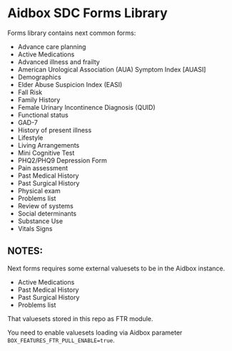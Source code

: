 # Aidbox SDC Forms Library

Forms library contains next common forms:

- Advance care planning
- Active Medications
- Advanced illness and frailty
- American Urological Association (AUA) Symptom Index [AUASI]
- Demographics
- Elder Abuse Suspicion Index (EASI)
- Fall Risk
- Family History
- Female Urinary Incontinence Diagnosis (QUID)
- Functional status
- GAD-7
- History of present illness
- Lifestyle
- Living Arrangements
- Mini Cognitive Test
- PHQ2/PHQ9 Depression Form
- Pain assessment
- Past Medical History
- Past Surgical History
- Physical exam
- Problems list
- Review of systems
- Social determinants
- Substance Use
- Vitals Signs



## NOTES:

Next forms requires some external valuesets to be in the Aidbox instance.

- Active Medications
- Past Medical History
- Past Surgical History
- Problems list

That valuesets stored in this repo as FTR module.

You need to enable valuesets loading via Aidbox parameter `BOX_FEATURES_FTR_PULL_ENABLE=true`.
